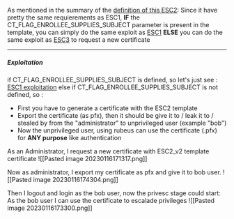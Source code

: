 

As mentioned in the summary of the [definition of this ESC2](2%20-%20Methodology/Papers/Red/ActiveDirectory/Roles/ADCS/Vulnerabilities/ESC2/Definition.md):
Since it have pretty the same requierements as ESC1,
**IF** the  CT_FLAG_ENROLLEE_SUPPLIES_SUBJECT parameter is present in the template, you can simply do the same exploit as [ESC1](2%20-%20Methodology/Papers/Red/ActiveDirectory/Roles/ADCS/Vulnerabilities/ESC1/Definition.md)
**ELSE** you can do the same exploit as [ESC3](Methodology/Red/ActiveDirectory/Roles/ADCS/Vulnerabilities/ESC3/Definition.md) to request a new certificate

---

##### Exploitation

if CT_FLAG_ENROLLEE_SUPPLIES_SUBJECT is defined, so let's just see : [ESC1 exploitation](2%20-%20Methodology/Papers/Red/ActiveDirectory/Roles/ADCS/Vulnerabilities/ESC1/Exploitation.md)
else if CT_FLAG_ENROLLEE_SUPPLIES_SUBJECT is not defined, so :

- First you have to generate a certificate with the ESC2 template
- Export the certificate (as pfx), then it should be give it to / leak it to / stealed by from the "administrator" to unprivileged user (example "bob")
- Now the unprivileged user, using rubeus can use the certificate (.pfx) for **ANY purpose** like authentication

As an Administrator, I request a new certificate with ESC2_v2 template certificate
![[Pasted image 20230116171317.png]]

Now as administrator, I export my certificate as pfx and give it to bob user.
![[Pasted image 20230116174304.png]]

Then I logout and login as the bob user, now the privesc stage could start:
As the bob user I can use the certificate to escalade privileges
![[Pasted image 20230116173300.png]]